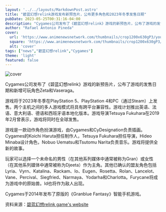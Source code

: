 ```yaml
---
layout: '../../layouts/MarkdownPost.astro'
title: "碧蓝幻想relink游戏发布新预告片，公布更多角色和2023年冬季发售日期"
pubDate: 2023-05-25T00:31:16-04:00
description: "Cygames公司发布了《碧蓝幻想relink》游戏的新预告片，公布了游戏的发售日期和新增可玩角色Zeta和Vaseraga。"
author: "Rafael Antonio Pineda"
cover:
  url: 'https://www.animenewsnetwork.com/thumbnails/crop1200x630gP3/youtube/CSLN1rqXs1k.jpg'
  square: 'https://www.animenewsnetwork.com/thumbnails/crop1200x630gP3/youtube/CSLN1rqXs1k.jpg'
  alt: 'cover'
tags: ["news","碧蓝幻想relink","Cygames"]
theme: 'light'
featured: false
---
```


![cover](https://www.animenewsnetwork.com/thumbnails/crop1200x630gP3/youtube/CSLN1rqXs1k.jpg)

Cygames公司发布了《碧蓝幻想relink》游戏的新预告片，公布了游戏的发售日期和新增可玩角色Zeta和Vaseraga。

游戏将于2023年冬季在PlayStation 5、PlayStation 4和PC（通过Steam）上发售。两个主机之间的多人游戏模式将具有跨平台兼容性。游戏计划推出英语、法语、意大利语、德语和西班牙语本地化版本。游戏导演Tetsuya Fukuhara在2019年2月曾表示，游戏将同时在全球发售。

游戏是一款动作角色扮演游戏，由Cygames和CyDesignation负责插画。Cygames的Koichi Haruta担任制作人，Tetsuya Fukuhara担任导演，Hideo Minaba设计角色，Nobuo Uematsu和Tsutomu Narita负责音乐。游戏将提供全新的故事。

玩家可以选择一个未命名的男性（在其他系列媒体中通常被称为Gran）或女性（在其他系列媒体中通常被称为Djeeta）作为主角。其他已确认的盟友角色包括Lyria、Vyrn、Katalina、Rackam、Io、Eugen、Rosetta、Rolan、Lancelot、Vane、Percival、Siegfried、Narmaya、Yodarha和Charlotta。Furycane将成为游戏中的原始兽。Id也将作为敌人出现。

Cygames于2014年发布了原版的《Granblue Fantasy》智能手机游戏。

资料来源：[碧蓝幻想relink game's website](https://relink.granbluefantasy.jp/en/)
